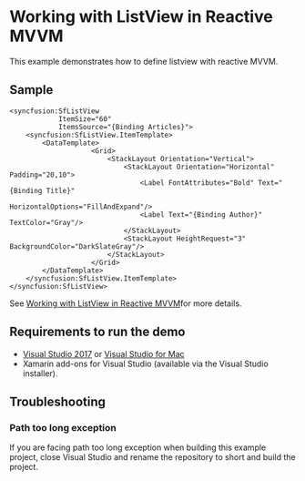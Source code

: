 # Working with ListView in Reactive MVVM

This example demonstrates how to define listview with reactive MVVM.

## Sample

```xaml
<syncfusion:SfListView
            ItemSize="60"
            ItemsSource="{Binding Articles}">
    <syncfusion:SfListView.ItemTemplate>
        <DataTemplate>
                    <Grid>
                        <StackLayout Orientation="Vertical">
                            <StackLayout Orientation="Horizontal" Padding="20,10">
                                <Label FontAttributes="Bold" Text="{Binding Title}"
                                        HorizontalOptions="FillAndExpand"/>
                                <Label Text="{Binding Author}" TextColor="Gray"/>
                            </StackLayout>
                            <StackLayout HeightRequest="3" BackgroundColor="DarkSlateGray"/>
                        </StackLayout>
                    </Grid>
        </DataTemplate>
    </syncfusion:SfListView.ItemTemplate>
</syncfusion:SfListView>
```

See [Working with ListView in Reactive MVVM](https://www.syncfusion.com/kb/9319/working-with-listview-in-reactive-mvvm)for more details.

## Requirements to run the demo

* [Visual Studio 2017](https://visualstudio.microsoft.com/downloads/) or [Visual Studio for Mac](https://visualstudio.microsoft.com/vs/mac/)
* Xamarin add-ons for Visual Studio (available via the Visual Studio installer).

## Troubleshooting

### Path too long exception

If you are facing path too long exception when building this example project, close Visual Studio and rename the repository to short and build the project.

